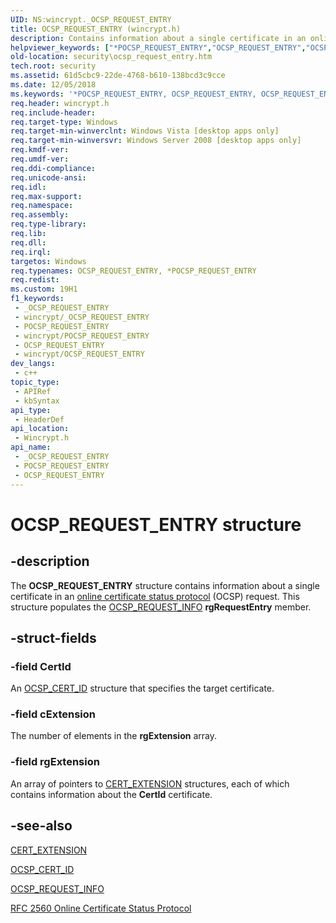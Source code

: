 ```yaml
---
UID: NS:wincrypt._OCSP_REQUEST_ENTRY
title: OCSP_REQUEST_ENTRY (wincrypt.h)
description: Contains information about a single certificate in an online certificate status protocol (OCSP) request.
helpviewer_keywords: ["*POCSP_REQUEST_ENTRY","OCSP_REQUEST_ENTRY","OCSP_REQUEST_ENTRY structure [Security]","POCSP_REQUEST_ENTRY","POCSP_REQUEST_ENTRY structure pointer [Security]","security.ocsp_request_entry","wincrypt/OCSP_REQUEST_ENTRY","wincrypt/POCSP_REQUEST_ENTRY"]
old-location: security\ocsp_request_entry.htm
tech.root: security
ms.assetid: 61d5cbc9-22de-4768-b610-138bcd3c9cce
ms.date: 12/05/2018
ms.keywords: '*POCSP_REQUEST_ENTRY, OCSP_REQUEST_ENTRY, OCSP_REQUEST_ENTRY structure [Security], POCSP_REQUEST_ENTRY, POCSP_REQUEST_ENTRY structure pointer [Security], security.ocsp_request_entry, wincrypt/OCSP_REQUEST_ENTRY, wincrypt/POCSP_REQUEST_ENTRY'
req.header: wincrypt.h
req.include-header: 
req.target-type: Windows
req.target-min-winverclnt: Windows Vista [desktop apps only]
req.target-min-winversvr: Windows Server 2008 [desktop apps only]
req.kmdf-ver: 
req.umdf-ver: 
req.ddi-compliance: 
req.unicode-ansi: 
req.idl: 
req.max-support: 
req.namespace: 
req.assembly: 
req.type-library: 
req.lib: 
req.dll: 
req.irql: 
targetos: Windows
req.typenames: OCSP_REQUEST_ENTRY, *POCSP_REQUEST_ENTRY
req.redist: 
ms.custom: 19H1
f1_keywords:
 - _OCSP_REQUEST_ENTRY
 - wincrypt/_OCSP_REQUEST_ENTRY
 - POCSP_REQUEST_ENTRY
 - wincrypt/POCSP_REQUEST_ENTRY
 - OCSP_REQUEST_ENTRY
 - wincrypt/OCSP_REQUEST_ENTRY
dev_langs:
 - c++
topic_type:
 - APIRef
 - kbSyntax
api_type:
 - HeaderDef
api_location:
 - Wincrypt.h
api_name:
 - _OCSP_REQUEST_ENTRY
 - POCSP_REQUEST_ENTRY
 - OCSP_REQUEST_ENTRY
---
```


# OCSP_REQUEST_ENTRY structure


## -description

The <b>OCSP_REQUEST_ENTRY</b> structure contains information about a single certificate in an <a href="/windows/desktop/SecGloss/o-gly">online certificate status protocol</a> (OCSP) request. This structure populates the <a href="/windows/desktop/api/wincrypt/ns-wincrypt-ocsp_request_info">OCSP_REQUEST_INFO</a> <b>rgRequestEntry</b> member.

## -struct-fields

### -field CertId

An <a href="/windows/desktop/api/wincrypt/ns-wincrypt-ocsp_cert_id">OCSP_CERT_ID</a> structure that specifies the target certificate.

### -field cExtension

The number of elements in the <b>rgExtension</b> array.

### -field rgExtension

An array of pointers to <a href="/windows/desktop/api/wincrypt/ns-wincrypt-cert_extension">CERT_EXTENSION</a> structures, each of which contains information about the <b>CertId</b> certificate.

## -see-also

<a href="/windows/desktop/api/wincrypt/ns-wincrypt-cert_extension">CERT_EXTENSION</a>



<a href="/windows/desktop/api/wincrypt/ns-wincrypt-ocsp_cert_id">OCSP_CERT_ID</a>



<a href="/windows/desktop/api/wincrypt/ns-wincrypt-ocsp_request_info">OCSP_REQUEST_INFO</a>



<a href="https://www.ietf.org/rfc/rfc2560.txt">RFC 2560  Online Certificate Status Protocol</a>

